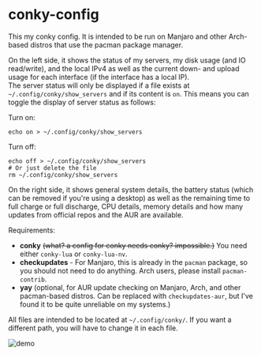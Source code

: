 # conky-config

This my conky config. It is intended to be run on Manjaro and other Arch-based distros that use the pacman package manager.

On the left side, it shows the status of my servers, my disk usage (and IO read/write), and the local IPv4 as well as the current down- and upload usage for each interface (if the interface has a local IP).<br>
The server status will only be displayed if a file exists at `~/.config/conky/show_servers` and if its content is `on`. This means you can toggle the display of server status as follows:

Turn on:
```shell script
echo on > ~/.config/conky/show_servers
```

Turn off:
```shell script
echo off > ~/.config/conky/show_servers
# Or just delete the file
rm ~/.config/conky/show_servers
```

On the right side, it shows general system details, the battery status (which can be removed if you're using a desktop) as well as the remaining time to full charge or full discharge, CPU details, memory details and how many updates from official repos and the AUR are available.

Requirements:
- **conky** ~~(what? a config for conky needs conky? impossible.)~~ You need either `conky-lua` or `conky-lua-nv`.
- **checkupdates** - For Manjaro, this is already in the `pacman` package, so you should not need to do anything. Arch users, please install `pacman-contrib`.
- **yay** (optional, for AUR update checking on Manjaro, Arch, and other pacman-based distros. Can be replaced with `checkupdates-aur`, but I've found it to be quite unreliable on my systems.)

All files are intended to be located at `~/.config/conky/`. If you want a different path, you will have to change it in each file.

![demo](demo.gif)
